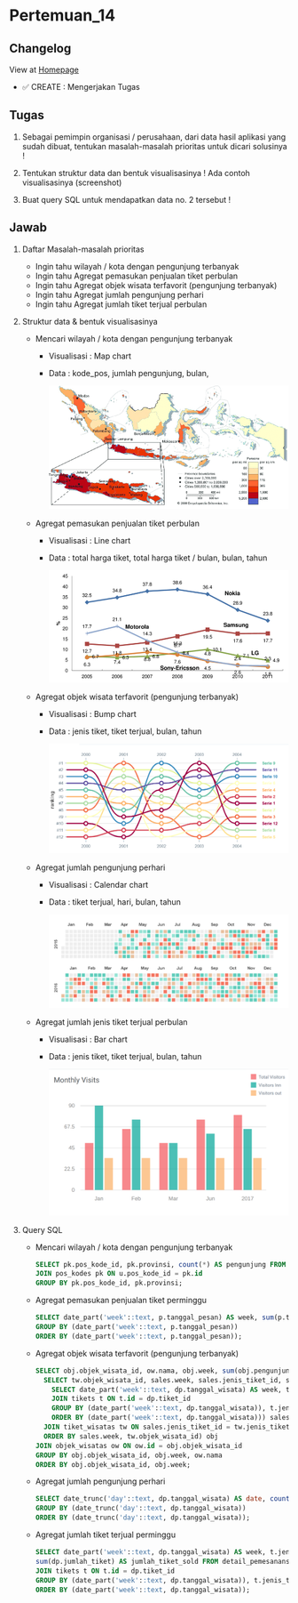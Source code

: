 # Pertemuan_14
## Changelog
View at [Homepage](https://github.com/ricky03knowhere/IF214002#pertemuan-14)
- ✅ CREATE : Mengerjakan Tugas

## Tugas
1. Sebagai pemimpin organisasi / perusahaan, dari data hasil aplikasi yang sudah dibuat, tentukan masalah-masalah prioritas untuk dicari solusinya !

2. Tentukan struktur data dan bentuk visualisasinya ! Ada contoh visualisasinya (screenshot)

3. Buat query SQL untuk mendapatkan data no. 2 tersebut !

## Jawab
1. Daftar Masalah-masalah prioritas
    - Ingin tahu wilayah / kota dengan pengunjung terbanyak
    - Ingin tahu Agregat pemasukan penjualan tiket perbulan
    - Ingin tahu Agregat objek wisata terfavorit (pengunjung terbanyak)
    - Ingin tahu Agregat jumlah pengunjung perhari
    - Ingin tahu Agregat jumlah tiket terjual perbulan

2. Struktur data & bentuk visualisasinya
    - Mencari wilayah / kota dengan pengunjung terbanyak
      - Visualisasi : Map chart
      - Data : kode_pos, jumlah pengunjung, bulan,

        ![img](./Map-of-Indonesia-and-its-population-density-Encyclopedia-Britannica-2017.png)
    - Agregat pemasukan penjualan tiket perbulan
      - Visualisasi : Line chart
      - Data : total harga tiket, total harga tiket / bulan, bulan, tahun
        
        ![img](./Global-mobile-phone-market-share-the-Big-Five-2005-2011.png)
    - Agregat objek wisata terfavorit (pengunjung terbanyak)
      - Visualisasi : Bump chart
      - Data : jenis tiket, tiket terjual, bulan, tahun
        
        ![img](./Screenshot%202022-06-09%20102430.png)
    - Agregat jumlah pengunjung perhari
      - Visualisasi : Calendar chart
      - Data : tiket terjual, hari,  bulan, tahun
        
        ![img](./Screenshot%202022-06-09%20102532.png)
    - Agregat jumlah jenis tiket terjual perbulan
      - Visualisasi : Bar chart
      - Data : jenis tiket, tiket terjual,  bulan, tahun
        
        ![img](./51983590-13242480-24bf-11e9-93b7-d1a1b8b739e9.png)


3. Query SQL
    - Mencari wilayah / kota dengan pengunjung terbanyak
      ```sql
      SELECT pk.pos_kode_id, pk.provinsi, count(*) AS pengunjung FROM users u
      JOIN pos_kodes pk ON u.pos_kode_id = pk.id
      GROUP BY pk.pos_kode_id, pk.provinsi;
      ```

    - Agregat pemasukan penjualan tiket perminggu
      ```sql
      SELECT date_part('week'::text, p.tanggal_pesan) AS week, sum(p.total_harga) AS total FROM pemesanans p
      GROUP BY (date_part('week'::text, p.tanggal_pesan))
      ORDER BY (date_part('week'::text, p.tanggal_pesan)); 
      ```

    - Agregat objek wisata terfavorit (pengunjung terbanyak)
      ```sql
      SELECT obj.objek_wisata_id, ow.nama, obj.week, sum(obj.pengunjung) AS sum FROM ( 
        SELECT tw.objek_wisata_id, sales.week, sales.jenis_tiket_id, sales.jumlah_tiket_sold AS pengunjung FROM (
          SELECT date_part('week'::text, dp.tanggal_wisata) AS week, t.jenis_tiket_id, count(dp.tiket_id) AS jenis_tiket_sold, sum(dp.jumlah_tiket) AS jumlah_tiket_sold FROM detail_pemesanans dp
          JOIN tikets t ON t.id = dp.tiket_id
          GROUP BY (date_part('week'::text, dp.tanggal_wisata)), t.jenis_tiket_id
          ORDER BY (date_part('week'::text, dp.tanggal_wisata))) sales
        JOIN tiket_wisatas tw ON sales.jenis_tiket_id = tw.jenis_tiket_id
        ORDER BY sales.week, tw.objek_wisata_id) obj
      JOIN objek_wisatas ow ON ow.id = obj.objek_wisata_id
      GROUP BY obj.objek_wisata_id, obj.week, ow.nama
      ORDER BY obj.objek_wisata_id, obj.week;
      ```

    - Agregat jumlah pengunjung perhari
      ```sql
      SELECT date_trunc('day'::text, dp.tanggal_wisata) AS date, count(dp.jumlah_tiket) AS pengunjung FROM detail_pemesanans dp
      GROUP BY (date_trunc('day'::text, dp.tanggal_wisata))
      ORDER BY (date_trunc('day'::text, dp.tanggal_wisata));
      ```
    - Agregat jumlah tiket terjual perminggu
      ```sql
      SELECT date_part('week'::text, dp.tanggal_wisata) AS week, t.jenis_tiket_id,count(dp.tiket_id) AS jenis_tiket_sold, 
      sum(dp.jumlah_tiket) AS jumlah_tiket_sold FROM detail_pemesanans dp
      JOIN tikets t ON t.id = dp.tiket_id
      GROUP BY (date_part('week'::text, dp.tanggal_wisata)), t.jenis_tiket_id
      ORDER BY (date_part('week'::text, dp.tanggal_wisata));
        ```
